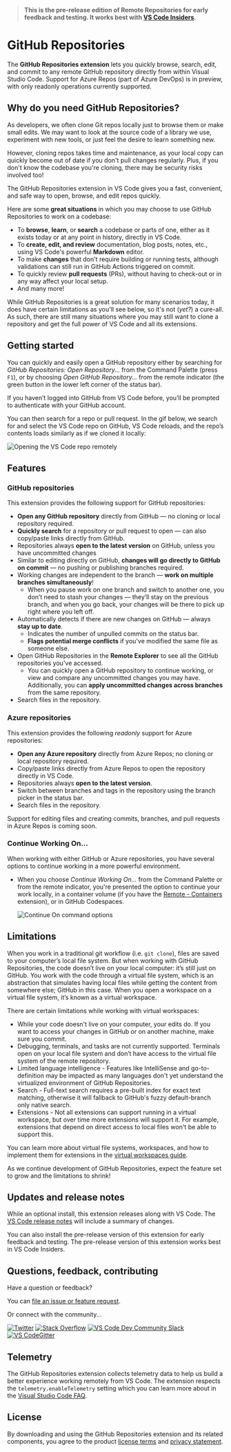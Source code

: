 > **This is the pre-release edition of Remote Repositories for early feedback and testing. It works best with [VS Code Insiders](https://code.visualstudio.com/insiders).**

# GitHub Repositories

The **GitHub Repositories extension** lets you quickly browse, search, edit, and commit to any remote GitHub repository directly from within Visual Studio Code. Support for Azure Repos (part of Azure DevOps) is in preview, with only readonly operations currently supported.

## Why do you need GitHub Repositories?

As developers, we often clone Git repos locally just to browse them or make small edits. We may want to look at the source code of a library we use, experiment with new tools, or just feel the desire to learn something new.

However, cloning repos takes time and maintenance, as your local copy can quickly become out of date if you don't pull changes regularly. Plus, if you don't know the codebase you're cloning, there may be security risks involved too!

The GitHub Repositories extension in VS Code gives you a fast, convenient, and safe way to open, browse, and edit repos quickly.

Here are some **great situations** in which you may choose to use GitHub Repositories to work on a codebase:

- To **browse**, **learn**, or **search** a codebase or parts of one, either as it exists today or at any point in history, directly in VS Code.
- To **create, edit, and review** documentation, blog posts, notes, etc., using VS Code's powerful **Markdown** editor.
- To make **changes** that don't require building or running tests, although validations can still run in GitHub Actions triggered on commit.
- To quickly review **pull requests** (PRs), without having to check-out or in any way affect your local setup.
- And many more!

While GitHub Repositories is a great solution for many scenarios today, it does have certain limitations as you'll see below, so it's not (_yet?_) a cure-all. As such, there are still many situations where you may still want to clone a repository and get the full power of VS Code and all its extensions.

## Getting started

You can quickly and easily open a GitHub repository either by searching for _GitHub Repositories: Open Repository..._ from the Command Palette (press `F1`), or by choosing _Open GitHub Repository..._ from the remote indicator (the green button in the lower left corner of the status bar).

If you haven’t logged into GitHub from VS Code before, you’ll be prompted to authenticate with your GitHub account.

You can then search for a repo or pull request. In the gif below, we search for and select the VS Code repo on GitHub, VS Code reloads, and the repo’s contents loads similarly as if we cloned it locally:

![Opening the VS Code repo remotely](https://raw.githubusercontent.com/microsoft/vscode-remote-repositories-github/main/docs/remote-repositories.gif)

## Features

### GitHub repositories

This extension provides the following support for GitHub repositories:

- **Open any GitHub repository** directly from GitHub &mdash; no cloning or local repository required.
- **Quickly search** for a repository or pull request to open &mdash; can also copy/paste links directly from GitHub.
- Repositories always **open to the latest version** on GitHub, unless you have uncommitted changes
- Similar to editing directly on GitHub, **changes will go directly to GitHub on commit** &mdash; no pushing or publishing branches required.
- Working changes are independent to the branch &mdash; **work on multiple branches simultaneously**!
  - When you pause work on one branch and switch to another one, you don’t need to stash your changes &mdash; they’ll stay on the previous branch, and when you go back, your changes will be there to pick up right where you left off.
- Automatically detects if there are new changes on GitHub &mdash; always **stay up to date**.
  - Indicates the number of unpulled commits on the status bar.
  - **Flags potential merge conflicts** if you've modified the same file as someone else.
- Open GitHub Repositories in the **Remote Explorer** to see all the GitHub repositories you've accessed.
  - You can quickly open a GitHub repository to continue working, or view and compare any uncommitted changes you may have. Additionally, you can **apply uncommitted changes across branches** from the same repository.
- Search files in the repository.

### Azure repositories

This extension provides the following _readonly_ support for Azure repositories:

- **Open any Azure repository** directly from Azure Repos; no cloning or local repository required.
- Copy/paste links directly from Azure Repos to open the repository directly in VS Code.
- Repositories always **open to the latest version**.
- Switch between branches and tags in the repository using the branch picker in the status bar.
- Search files in the repository.

Support for editing files and creating commits, branches, and pull requests in Azure Repos is coming soon.

### Continue Working On...

When working with either GitHub or Azure repositories, you have several options to continue working in a more powerful environment.

- When you choose _Continue Working On..._ from the Command Palette or from the remote indicator, you're presented the option to continue your work locally, in a container volume (if you have the [Remote - Containers](https://marketplace.visualstudio.com/items?itemName=ms-vscode-remote.remote-containers) extension), or in GitHub Codespaces.

  ![Continue On command options](https://raw.githubusercontent.com/microsoft/vscode-remote-repositories-github/main/docs/continue-on.png)

## Limitations

When you work in a traditional git workflow (i.e. `git clone`), files are saved to your computer’s local file system. But when working with GitHub Repositories, the code doesn’t live on your local computer: it’s still just on GitHub. You work with the code through a virtual file system, which is an abstraction that simulates having local files while getting the content from somewhere else; GitHub in this case. When you open a workspace on a virtual file system, it’s known as a virtual workspace.

There are certain limitations while working with virtual workspaces:

- While your code doesn't live on your computer, your edits do. If you want to access your changes in GitHub or on another machine, make sure you commit.
- Debugging, terminals, and tasks are not currently supported. Terminals open on your local file system and don’t have access to the virtual file system of the remote repository.
- Limited language intelligence - Features like IntelliSense and go-to-definition may be impacted as many languages don't yet understand the virtualized environment of GitHub Repositories.
- Search - Full-text search requires a pre-built index for exact text matching, otherwise it will fallback to GitHub's fuzzy default-branch only native search.
- Extensions - Not all extensions can support running in a virtual workspace, but over time more extensions will support it. For example, extensions that depend on direct access to local files won't be able to support this.

You can learn more about virtual file systems, workspaces, and how to implement them for extensions in the [virtual workspaces guide](https://github.com/microsoft/vscode/wiki/Virtual-Workspaces).

As we continue development of GitHub Repositories, expect the feature set to grow and the limitations to shrink!

## Updates and release notes

While an optional install, this extension releases along with VS Code. The [VS Code release notes](https://code.visualstudio.com/updates/) will include a summary of changes.

You can also install the pre-release version of this extension for early feedback and testing. The pre-release version of this extension works best in VS Code Insiders.

## Questions, feedback, contributing

Have a question or feedback?

You can [file an issue or feature request](https://github.com/microsoft/vscode-remote-repositories-github).

Or connect with the community...

[![Twitter](https://raw.githubusercontent.com/microsoft/vscode-remote-repositories-github/main/docs/Twitter_Social_Icon_24x24.png)](https://twitter.com/code) [![Stack Overflow](https://raw.githubusercontent.com/microsoft/vscode-remote-repositories-github/main/docs/so-image-24x24.png)](https://stackoverflow.com/questions/tagged/vscode) [![VS Code Dev Community Slack](https://raw.githubusercontent.com/microsoft/vscode-remote-repositories-github/main/docs/Slack_Mark-24x24.png)](https://aka.ms/vscode-dev-community) [![VS CodeGitter](https://raw.githubusercontent.com/microsoft/vscode-remote-repositories-github/main/docs/gitter-icon-24x24.png)](https://gitter.im/Microsoft/vscode)

## Telemetry

The GitHub Repositories extension collects telemetry data to help us build a better experience working remotely from VS Code. The extension respects the `telemetry.enableTelemetry` setting which you can learn more about in the [Visual Studio Code FAQ](https://aka.ms/vscode-remote/telemetry).

## License

By downloading and using the GitHub Repositories extension and its related components, you agree to the product [license terms](https://marketplace.visualstudio.com/items/GitHub.remotehub/license) and [privacy statement](https://www.microsoft.com/en-us/privacystatement/EnterpriseDev/default.aspx).
